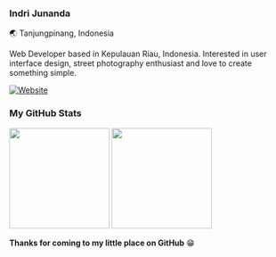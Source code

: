 ### Indri Junanda

🌏 Tanjungpinang, Indonesia

Web Developer based in Kepulauan Riau, Indonesia. Interested in user interface design, street photography enthusiast and love to create something simple.

[![Website](https://img.shields.io/badge/Website-ffffff?style=for-the-badge&logo=vercel&logoColor=black)](//indrij.vercel.app)

### My GitHub Stats

<p>
  <img height="180em" src="https://github-readme-stats.vercel.app/api?username=indrijunanda&show_icons=true&hide_border=true&&count_private=true&include_all_commits=true" />
  <img height="180em" src="https://github-readme-stats.vercel.app/api/top-langs/?username=indrijunanda&exclude_repo=KNN-Image-Classification&show_icons=true&hide_border=true&layout=compact&langs_count=8"/>
</p>

__Thanks for coming to my little place on GitHub__ 😁
